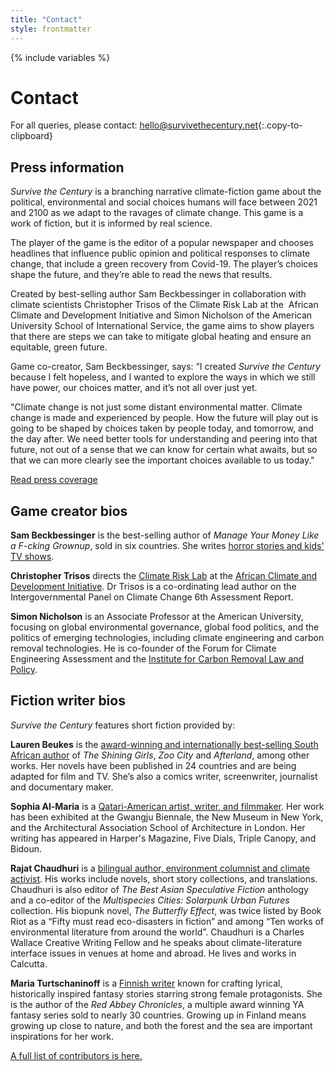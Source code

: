```yaml
---
title: "Contact"
style: frontmatter
---
```


{% include variables %}

# Contact

For all queries, please contact: [hello@survivethecentury.net](mailto:hello@survivethecentury.net){:.copy-to-clipboard}

## Press information

*Survive the Century* is a branching narrative climate-fiction game about the political, environmental and social choices humans will face between 2021 and 2100 as we adapt to the ravages of climate change. This game is a work of fiction, but it is informed by real science.

The player of the game is the editor of a popular newspaper and chooses headlines that influence public opinion and political responses to climate change, that include a green recovery from Covid-19. The player’s choices shape the future, and they’re able to read the news that results.

Created by best-selling author Sam Beckbessinger in collaboration with climate scientists Christopher Trisos of the Climate Risk Lab at the  African Climate and Development Initiative and Simon Nicholson of the American University School of International Service, the game aims to show players that there are steps we can take to mitigate global heating and ensure an equitable, green future.

Game co-creator, Sam Beckbessinger, says:  “I created *Survive the Century* because I felt hopeless, and I wanted to explore the ways in which we still have power, our choices matter, and it’s not all over just yet.

"Climate change is not just some distant environmental matter. Climate change is made and experienced by people. How the future will play out is going to be shaped by choices taken by people today, and tomorrow, and the day after. We need better tools for understanding and peering into that future, not out of a sense that we can know for certain what awaits, but so that we can more clearly see the important choices available to us today."

[Read press coverage](press.html)

## Game creator bios

**Sam Beckbessinger** is the best-selling author of *Manage Your Money Like a F-cking Grownup*, sold in six countries. She writes [horror stories and kids' TV shows](https://sambeckbessinger.com/).

**Christopher Trisos** directs the [Climate Risk Lab](https://climaterisklab.com/) at the [African Climate and Development Initiative](http://www.acdi.uct.ac.za/). Dr Trisos is a co-ordinating lead author on the Intergovernmental Panel on Climate Change 6th Assessment Report. 

**Simon Nicholson** is an Associate Professor at the American University, focusing on global environmental governance, global food politics, and the politics of emerging technologies, including climate engineering and carbon removal technologies. He is co-founder of the Forum for Climate Engineering Assessment and the [Institute for Carbon Removal Law and Policy](https://www.american.edu/sis/centers/carbon-removal/).

## Fiction writer bios

*Survive the Century* features short fiction provided by:

**Lauren Beukes** is the [award-winning and internationally best-selling South African author](https://laurenbeukes.com/) of *The Shining Girls*, *Zoo City* and *Afterland*, among other works. Her novels have been published in 24 countries and are being adapted for film and TV. She’s also a comics writer, screenwriter, journalist and documentary maker.

**Sophia Al-Maria** is a [Qatari-American artist, writer, and filmmaker](https://www.unitedagents.co.uk/sophia-al-maria). Her work has been exhibited at the Gwangju Biennale, the New Museum in New York, and the Architectural Association School of Architecture in London. Her writing has appeared in Harper's Magazine, Five Dials, Triple Canopy, and Bidoun.

**Rajat Chaudhuri** is a [bilingual author, environment columnist and climate activist](https://www.rajatchaudhuri.net/). His works include novels, short story collections, and translations. Chaudhuri is also editor of *The Best Asian Speculative Fiction* anthology and a co-editor of the *Multispecies Cities: Solarpunk Urban Futures* collection. His biopunk novel, *The Butterfly Effect*, was twice listed by Book Riot as a “Fifty must read eco-disasters in fiction” and among “Ten works of environmental literature from around the world”. Chaudhuri is a Charles Wallace Creative Writing Fellow and he speaks about climate-literature interface issues in venues at home and abroad. He lives and works in Calcutta.

**Maria Turtschaninoff** is a [Finnish writer](https://www.mariaturtschaninoff.com/english) known for crafting lyrical, historically inspired fantasy stories starring strong female protagonists. She is the author of the *Red Abbey Chronicles*, a multiple award winning YA fantasy series sold to nearly 30 countries. Growing up in Finland means growing up close to nature, and both the forest and the sea are important inspirations for her work.

[A full list of contributors is here.](credits.html)